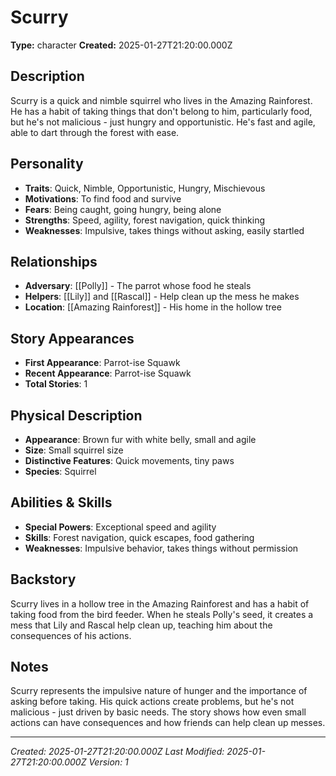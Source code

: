 # Scurry

**Type:** character
**Created:** 2025-01-27T21:20:00.000Z

## Description

Scurry is a quick and nimble squirrel who lives in the Amazing Rainforest. He has a habit of taking things that don't belong to him, particularly food, but he's not malicious - just hungry and opportunistic. He's fast and agile, able to dart through the forest with ease.

## Personality

- **Traits**: Quick, Nimble, Opportunistic, Hungry, Mischievous
- **Motivations**: To find food and survive
- **Fears**: Being caught, going hungry, being alone
- **Strengths**: Speed, agility, forest navigation, quick thinking
- **Weaknesses**: Impulsive, takes things without asking, easily startled

## Relationships

- **Adversary**: [[Polly]] - The parrot whose food he steals
- **Helpers**: [[Lily]] and [[Rascal]] - Help clean up the mess he makes
- **Location**: [[Amazing Rainforest]] - His home in the hollow tree

## Story Appearances

- **First Appearance**: Parrot-ise Squawk
- **Recent Appearance**: Parrot-ise Squawk
- **Total Stories**: 1

## Physical Description

- **Appearance**: Brown fur with white belly, small and agile
- **Size**: Small squirrel size
- **Distinctive Features**: Quick movements, tiny paws
- **Species**: Squirrel

## Abilities & Skills

- **Special Powers**: Exceptional speed and agility
- **Skills**: Forest navigation, quick escapes, food gathering
- **Weaknesses**: Impulsive behavior, takes things without permission

## Backstory

Scurry lives in a hollow tree in the Amazing Rainforest and has a habit of taking food from the bird feeder. When he steals Polly's seed, it creates a mess that Lily and Rascal help clean up, teaching him about the consequences of his actions.

## Notes

Scurry represents the impulsive nature of hunger and the importance of asking before taking. His quick actions create problems, but he's not malicious - just driven by basic needs. The story shows how even small actions can have consequences and how friends can help clean up messes.

---
*Created: 2025-01-27T21:20:00.000Z*
*Last Modified: 2025-01-27T21:20:00.000Z*
*Version: 1*
